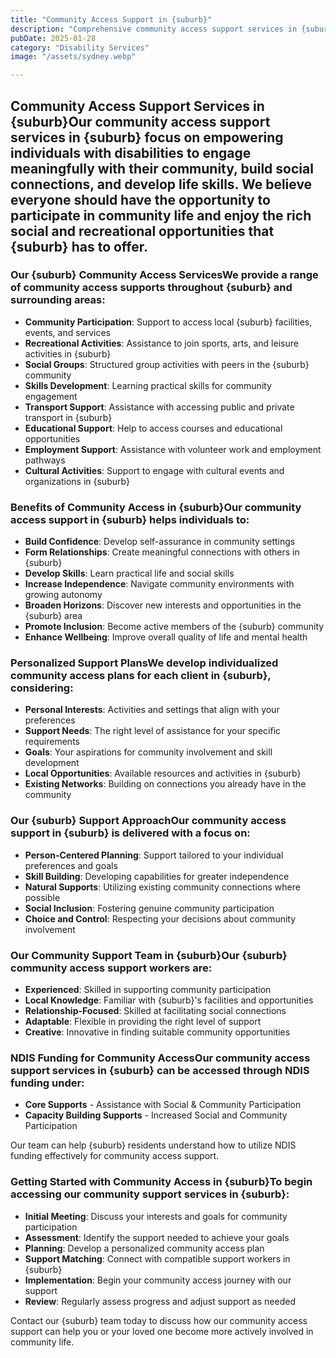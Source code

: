 ```yaml
---
title: "Community Access Support in {suburb}"
description: "Comprehensive community access support services in {suburb} designed to help individuals with disabilities fully participate in community life and develop meaningful social connections."
pubDate: 2025-01-28
category: "Disability Services"
image: "/assets/sydney.webp"

---
```


## Community Access Support Services in {suburb}Our community access support services in {suburb} focus on empowering individuals with disabilities to engage meaningfully with their community, build social connections, and develop life skills. We believe everyone should have the opportunity to participate in community life and enjoy the rich social and recreational opportunities that {suburb} has to offer.

### Our {suburb} Community Access ServicesWe provide a range of community access supports throughout {suburb} and surrounding areas:

- **Community Participation**: Support to access local {suburb} facilities, events, and services
- **Recreational Activities**: Assistance to join sports, arts, and leisure activities in {suburb}
- **Social Groups**: Structured group activities with peers in the {suburb} community
- **Skills Development**: Learning practical skills for community engagement
- **Transport Support**: Assistance with accessing public and private transport in {suburb}
- **Educational Support**: Help to access courses and educational opportunities
- **Employment Support**: Assistance with volunteer work and employment pathways
- **Cultural Activities**: Support to engage with cultural events and organizations in {suburb}

### Benefits of Community Access in {suburb}Our community access support in {suburb} helps individuals to:

- **Build Confidence**: Develop self-assurance in community settings
- **Form Relationships**: Create meaningful connections with others in {suburb}
- **Develop Skills**: Learn practical life and social skills
- **Increase Independence**: Navigate community environments with growing autonomy
- **Broaden Horizons**: Discover new interests and opportunities in the {suburb} area
- **Promote Inclusion**: Become active members of the {suburb} community
- **Enhance Wellbeing**: Improve overall quality of life and mental health

### Personalized Support PlansWe develop individualized community access plans for each client in {suburb}, considering:

- **Personal Interests**: Activities and settings that align with your preferences
- **Support Needs**: The right level of assistance for your specific requirements
- **Goals**: Your aspirations for community involvement and skill development
- **Local Opportunities**: Available resources and activities in {suburb}
- **Existing Networks**: Building on connections you already have in the community

### Our {suburb} Support ApproachOur community access support in {suburb} is delivered with a focus on:

- **Person-Centered Planning**: Support tailored to your individual preferences and goals
- **Skill Building**: Developing capabilities for greater independence
- **Natural Supports**: Utilizing existing community connections where possible
- **Social Inclusion**: Fostering genuine community participation
- **Choice and Control**: Respecting your decisions about community involvement

### Our Community Support Team in {suburb}Our {suburb} community access support workers are:

- **Experienced**: Skilled in supporting community participation
- **Local Knowledge**: Familiar with {suburb}'s facilities and opportunities
- **Relationship-Focused**: Skilled at facilitating social connections
- **Adaptable**: Flexible in providing the right level of support
- **Creative**: Innovative in finding suitable community opportunities

### NDIS Funding for Community AccessOur community access support services in {suburb} can be accessed through NDIS funding under:

- **Core Supports** - Assistance with Social & Community Participation
- **Capacity Building Supports** - Increased Social and Community Participation

Our team can help {suburb} residents understand how to utilize NDIS funding effectively for community access support.

### Getting Started with Community Access in {suburb}To begin accessing our community support services in {suburb}:

- **Initial Meeting**: Discuss your interests and goals for community participation
- **Assessment**: Identify the support needed to achieve your goals
- **Planning**: Develop a personalized community access plan
- **Support Matching**: Connect with compatible support workers in {suburb}
- **Implementation**: Begin your community access journey with our support
- **Review**: Regularly assess progress and adjust support as needed

Contact our {suburb} team today to discuss how our community access support can help you or your loved one become more actively involved in community life.
